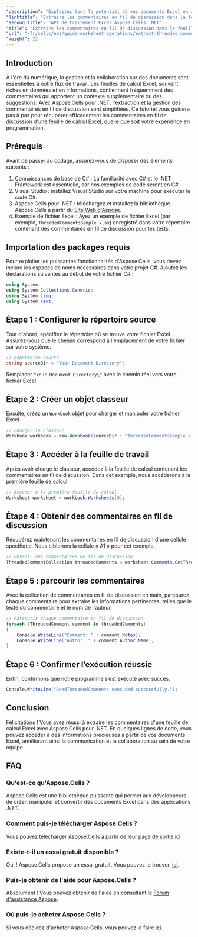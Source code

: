 ```yaml
---
"description": "Exploitez tout le potentiel de vos documents Excel en apprenant à extraire efficacement les commentaires liés aux threads avec Aspose.Cells pour .NET. Ce tutoriel complet vous guide pas à pas."
"linktitle": "Extraire les commentaires en fil de discussion dans la feuille de calcul"
"second_title": "API de traitement Excel Aspose.Cells .NET"
"title": "Extraire les commentaires en fil de discussion dans la feuille de calcul"
"url": "/fr/cells/net/guide-worksheet-operations/extract-threaded-comments/"
"weight": 22
---
```


## Introduction

À l'ère du numérique, la gestion et la collaboration sur des documents sont essentielles à notre flux de travail. Les feuilles de calcul Excel, souvent riches en données et en informations, contiennent fréquemment des commentaires qui apportent un contexte supplémentaire ou des suggestions. Avec Aspose.Cells pour .NET, l'extraction et la gestion des commentaires en fil de discussion sont simplifiées. Ce tutoriel vous guidera pas à pas pour récupérer efficacement les commentaires en fil de discussion d'une feuille de calcul Excel, quelle que soit votre expérience en programmation. 

## Prérequis
Avant de passer au codage, assurez-vous de disposer des éléments suivants :

1. Connaissances de base de C# : La familiarité avec C# et le .NET Framework est essentielle, car nos exemples de code seront en C#.
2. Visual Studio : installez Visual Studio sur votre machine pour exécuter le code C#.
3. Aspose.Cells pour .NET : téléchargez et installez la bibliothèque Aspose.Cells à partir du [Site Web d'Aspose](https://releases.aspose.com/cells/net/).
4. Exemple de fichier Excel : Ayez un exemple de fichier Excel (par exemple, `ThreadedCommentsSample.xlsx`) enregistré dans votre répertoire contenant des commentaires en fil de discussion pour les tests.

## Importation des packages requis
Pour exploiter les puissantes fonctionnalités d'Aspose.Cells, vous devez inclure les espaces de noms nécessaires dans votre projet C#. Ajoutez les déclarations suivantes au début de votre fichier C# :

```csharp
using System;
using System.Collections.Generic;
using System.Linq;
using System.Text;
```

## Étape 1 : Configurer le répertoire source
Tout d'abord, spécifiez le répertoire où se trouve votre fichier Excel. Assurez-vous que le chemin correspond à l'emplacement de votre fichier sur votre système.

```csharp
// Répertoire source
string sourceDir = "Your Document Directory";
```
Remplacer `"Your Document Directory\"` avec le chemin réel vers votre fichier Excel.

## Étape 2 : Créer un objet classeur
Ensuite, créez un `Workbook` objet pour charger et manipuler votre fichier Excel.

```csharp
// Charger le classeur
Workbook workbook = new Workbook(sourceDir + "ThreadedCommentsSample.xlsx");
```

## Étape 3 : Accéder à la feuille de travail
Après avoir chargé le classeur, accédez à la feuille de calcul contenant les commentaires en fil de discussion. Dans cet exemple, nous accéderons à la première feuille de calcul.

```csharp
// Accéder à la première feuille de calcul
Worksheet worksheet = workbook.Worksheets[0];
```

## Étape 4 : Obtenir des commentaires en fil de discussion
Récupérez maintenant les commentaires en fil de discussion d'une cellule spécifique. Nous ciblerons la cellule « A1 » pour cet exemple.

```csharp
// Obtenir des commentaires en fil de discussion
ThreadedCommentCollection threadedComments = worksheet.Comments.GetThreadedComments("A1");
```

## Étape 5 : parcourir les commentaires
Avec la collection de commentaires en fil de discussion en main, parcourez chaque commentaire pour extraire les informations pertinentes, telles que le texte du commentaire et le nom de l'auteur.

```csharp
// Parcourir chaque commentaire en fil de discussion
foreach (ThreadedComment comment in threadedComments)
{
    Console.WriteLine("Comment: " + comment.Notes);
    Console.WriteLine("Author: " + comment.Author.Name);
}
```

## Étape 6 : Confirmer l’exécution réussie
Enfin, confirmons que notre programme s’est exécuté avec succès.

```csharp
Console.WriteLine("ReadThreadedComments executed successfully.");
```

## Conclusion
Félicitations ! Vous avez réussi à extraire les commentaires d'une feuille de calcul Excel avec Aspose.Cells pour .NET. En quelques lignes de code, vous pouvez accéder à des informations précieuses à partir de vos documents Excel, améliorant ainsi la communication et la collaboration au sein de votre équipe.

## FAQ

### Qu'est-ce qu'Aspose.Cells ?
Aspose.Cells est une bibliothèque puissante qui permet aux développeurs de créer, manipuler et convertir des documents Excel dans des applications .NET.

### Comment puis-je télécharger Aspose.Cells ?
Vous pouvez télécharger Aspose.Cells à partir de leur [page de sortie ici](https://releases.aspose.com/cells/net/).

### Existe-t-il un essai gratuit disponible ?
Oui ! Aspose.Cells propose un essai gratuit. Vous pouvez le trouver. [ici](https://releases.aspose.com/).

### Puis-je obtenir de l'aide pour Aspose.Cells ?
Absolument ! Vous pouvez obtenir de l'aide en consultant le [Forum d'assistance Aspose](https://forum.aspose.com/c/cells/9).

### Où puis-je acheter Aspose.Cells ?
Si vous décidez d'acheter Aspose.Cells, vous pouvez le faire [ici](https://purchase.aspose.com/buy).